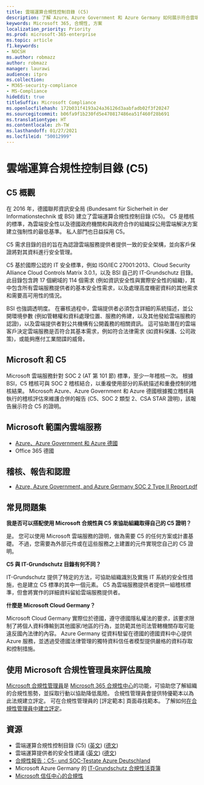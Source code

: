 ```yaml
---
title: 雲端運算合規性控制目錄 (C5)
description: 了解 Azure、Azure Government 和 Azure Germany 如何展示符合雲端運算合規性控制目錄 (C5) 的證明。
keywords: Microsoft 365, 合規性, 方案
localization_priority: Priority
ms.prod: microsoft-365-enterprise
ms.topic: article
f1.keywords:
- NOCSH
ms.author: robmazz
author: robmazz
manager: laurawi
audience: itpro
ms.collection:
- M365-security-compliance
- MS-Compliance
hideEdit: true
titleSuffix: Microsoft Compliance
ms.openlocfilehash: 172b031f4193a24a36126d3aabfadb02f3f20247
ms.sourcegitcommit: b06fa9f1b230fd5e470817486ea51f460f28b691
ms.translationtype: HT
ms.contentlocale: zh-TW
ms.lasthandoff: 01/27/2021
ms.locfileid: "50012999"
---
```

# <a name="cloud-computing-compliance-controls-catalog-c5"></a>雲端運算合規性控制目錄 (C5)

## <a name="c5-overview"></a>C5 概觀

在 2016 年，德國聯邦資訊安全局 (Bundesamt für Sicherheit in der Informationstechnik 或 BSI) 建立了雲端運算合規性控制目錄 (C5)。 C5 是稽核的標準，為雲端安全性以及德國政府機關和與政府合作的組織採公用雲端解決方案建立強制性的最低基準。 私人部門也日益採用 C5。

C5 需求目錄的目的旨在為認證雲端服務提供者提供一致的安全架構，並向客戶保證將對其資料進行安全管理。

C5 基於國際公認的 IT 安全標準，例如 ISO/IEC 27001:2013、Cloud Security Alliance Cloud Controls Matrix 3.0.1，以及 BSI 自己的 IT-Grundschutz 目錄。 此目錄包含跨 17 個網域的 114 個需求 (例如資訊安全性與實際安全性的組織)，其中包含所有雲端服務提供者的基本安全性需求，以及處理高度機密資料的其他需求和需要高可用性的情況。

BSI 也強調透明度。 在審核過程中，雲端提供者必須包含詳細的系統描述，並公開環境參數 (例如管轄權和資料處理位置、服務的佈建，以及其他發給雲端服務的認證)，以及雲端提供者對公共機構有公開義務的相關資訊。 這可協助潛在的雲端客戶決定雲端服務是否符合其基本需求，例如符合法律需求 (如資料保護、公司政策)，或能夠應付工業間諜的威脅。

## <a name="microsoft-and-c5"></a>Microsoft 和 C5

Microsoft 雲端服務針對 SOC 2 (AT 第 101 節) 標準，至少一年稽核一次。 根據 BSI，C5 稽核可與 SOC 2 稽核結合，以重複使用部分的系統描述和重疊控制的稽核結果。 Microsoft Azure、Azure Government 和 Azure 德國根據獨立稽核員執行的稽核評估來維護合併的報告 (C5、SOC 2 類型 2、CSA STAR 證明)，該報告展示符合 C5 的證明。

## <a name="microsoft-in-scope-cloud-services"></a>Microsoft 範圍內雲端服務

- [Azure、Azure Government 和 Azure 德國](https://go.microsoft.com/fwlink/p/?linkid=2051569)
- Office 365 德國

## <a name="audits-reports-and-certificates"></a>稽核、報告和認證

- [Azure, Azure Government, and Azure Germany SOC 2 Type II Report.pdf](https://go.microsoft.com/fwlink/p/?linkid=2093520)

## <a name="frequently-asked-questions"></a>常見問題集

**我是否可以搭配使用 Microsoft 合規性與 C5 來協助組織取得自己的 C5 證明？**

是。 您可以使用 Microsoft 雲端服務的證明，做為需要 C5 的任何方案或計畫基礎。 不過，您需要為外部元件或在這些服務之上建置的元件實現您自己的 C5 證明。

**C5 與 IT-Grundschutz 目錄有何不同？**

IT-Grundschutz 提供了特定的方法，可協助組織識別及實施 IT 系統的安全性措施，也是建立 C5 標準的其中一個元素。 C5 為雲端服務提供者提供一組稽核標準，但會將實作的詳細資料留給雲端服務提供者。

**什麼是 Microsoft Cloud Germany？**

Microsoft Cloud Germany 實際位於德國，遵守德國隱私權法的要求，該要求限制了將個人資料傳輸到其他國家/地區的行為，並防範其他司法管轄機關存取可能違反國內法律的內容。 Azure Germany 從資料駐留在德國的德國資料中心提供 Azure 服務，並透過受德國法律管理的獨特資料信任者模型提供嚴格的資料存取和控制措施。

## <a name="use-microsoft-compliance-manager-to-assess-your-risk"></a>使用 Microsoft 合規性管理員來評估風險

[Microsoft 合規性管理員](https://docs.microsoft.com/microsoft-365/compliance/compliance-manager)是 [Microsoft 365 合規性中心](https://docs.microsoft.com/microsoft-365/compliance/microsoft-365-compliance-center)的功能，可協助您了解組織的合規性態勢，並採取行動以協助降低風險。 合規性管理員會提供特優範本以為此法規建立評定。 可在合規性管理員的 [評定範本] 頁面尋找範本。 了解如何[在合規性管理員中建立評定](https://docs.microsoft.com/microsoft-365/compliance/compliance-manager-assessments)。

## <a name="resources"></a>資源

- 雲端運算合規性控制目錄 (C5) ([英文](https://www.bsi.bund.de/EN/Topics/CloudComputing/Compliance_Criteria_Catalogue/Compliance_Criteria_Catalogue_node.html)) ([德文](https://www.bsi.bund.de/DE/Themen/DigitaleGesellschaft/CloudComputing/Kriterienkatalog/Kriterienkatalog_node.html))
- 雲端運算提供者的安全性建議 ([英文](https://www.bsi.bund.de/EN/Topics/CloudComputing/Secure_use_of_cloud_services/Secure_use_cloud_services_node.html)) ([德文](https://www.bsi.bund.de/DE/Themen/DigitaleGesellschaft/CloudComputing/Sichere_Nutzung_Cloud/Sichere_Nutzung_Cloud_node.html))
- [合規性報告：C5- und SOC-Testate Azure Deutschland](https://servicetrust.microsoft.com/ViewPage/MSComplianceGuide?command=Download&downloadType=Document&downloadId=df100ae1-baf9-4785-8a6d-864c0bc5c308&docTab=4ce99610-c9c0-11e7-8c2c-f908a777fa4d_SOC%20%2F%20SSAE%2016%20Reports)
- Microsoft Azure Germany 的 [IT-Grundschutz 合規性活頁簿](https://gallery.technet.microsoft.com/Azure-Germany-IT-fca4afd7)
- [Microsoft 信任中心的合規性](https://www.microsoft.com/trust-center/compliance/compliance-overview)
